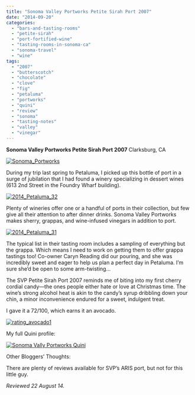 ```yaml
---
title: "Sonoma Valley Portworks Petite Sirah Port 2007"
date: "2014-09-20"
categories: 
  - "bars-and-tasting-rooms"
  - "petite-sirah"
  - "port-fortified-wine"
  - "tasting-rooms-in-sonoma-ca"
  - "sonoma-travel"
  - "wine"
tags: 
  - "2007"
  - "butterscotch"
  - "chocolate"
  - "clove"
  - "fig"
  - "petaluma"
  - "portworks"
  - "quini"
  - "review"
  - "sonoma"
  - "tasting-notes"
  - "valley"
  - "vinegar"
---
```


**Sonoma Valley Portworks Petite Sirah Port 2007** Clarksburg, CA

[![Sonoma_Portworks](http://www.rebeccagomezfarrell.com/wp-content/uploads/2014/09/Sonoma_Portworks-332x500.jpg)](http://www.rebeccagomezfarrell.com/2014/09/sonoma-valley-portworks-petite-sirah-port-2007/sonoma_portworks/)

During my trip last spring to Petaluma, I picked up this bottle of port in a surge of jubilation that I had found a winery specializing in dessert wines (613 2nd Street in the Foundry Wharf building).

[![2014_Petaluma_32](http://www.rebeccagomezfarrell.com/wp-content/uploads/2014/09/2014_Petaluma_32-332x500.jpg)](http://www.rebeccagomezfarrell.com/2014/09/sonoma-valley-portworks-petite-sirah-port-2007/2014_petaluma_32/)

Plenty of wineries offer one or a handful of ports in their collection, but few give all their attention to after dinner drinks. Sonoma Valley Portworks makes sherry, grappas, and wine-infused vinegars in addition to port.

[![2014_Petaluma_31](http://www.rebeccagomezfarrell.com/wp-content/uploads/2014/09/2014_Petaluma_31-500x332.jpg)](http://www.rebeccagomezfarrell.com/2014/09/sonoma-valley-portworks-petite-sirah-port-2007/2014_petaluma_31/)

The typical list in their tasting room includes a sampling of everything but the grappa. Which means I need to work on getting them to offer grappa tastings too! Co-owner Caryn Reading did our pouring, and she was incredibly sweet and eager to help us plan a perfect day in Petaluma. I’m sure she’d be open to some arm-twisting…

The SVP Petite Sirah Port 2007 reminds me of biting into my first cherry cordial candy—the ones people either hate or love at Christmas time. The wine’s strong alcohol heat is akin to the candy’s syrup dribbling down your chin, a minor inconvenience endured for a sweet, indulgent treat.

I gave it a 72/100, which earns it an avocado.

[![rating_avocado1](http://www.rebeccagomezfarrell.com/wp-content/uploads/2009/02/rating_avocado1.gif)](http://www.rebeccagomezfarrell.com/2009/02/restaurant-review-nanas-durham/rating_avocado1/)

My full Quini profile:

[![Sonoma Vally Portworks Quini](http://www.rebeccagomezfarrell.com/wp-content/uploads/2014/09/Sonoma-Vally-Portworks-Quini-895x1024.jpg)](http://www.rebeccagomezfarrell.com/2014/09/sonoma-valley-portworks-petite-sirah-port-2007/sonoma-vally-portworks-quini/)

Other Bloggers’ Thoughts:

There are plenty of reviews available for SVP’s ARIS port, but not for this little guy.

_Reviewed 22 August 14._
